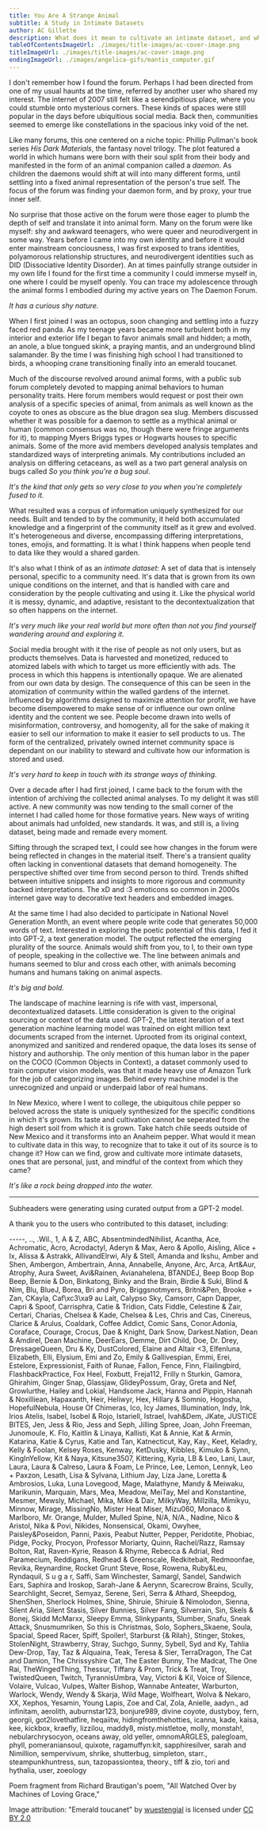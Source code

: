 ```yaml
---
title: You Are A Strange Animal
subtitle: A Study in Intimate Datasets
author: AC Gillette
description: What does it mean to cultivate an intimate dataset, and where can they be found? An exploration into the poetics, ethics, and value of intimate data.
tableOfContentsImageUrl: ./images/title-images/ac-cover-image.png
titleImageUrl: ./images/title-images/ac-cover-image.png
endingImageUrl: ./images/angelica-gifs/mantis_computer.gif
---
```


I don't remember how I found the forum. Perhaps I had been directed from one of my usual haunts at the time, referred by another user who shared my interest. The internet of 2007 still felt like a serendipitious place, where you could stumble onto mysterious corners. These kinds of spaces were still popular in the days before ubiquitious social media. Back then, communities seemed to emerge like constellations in the spacious inky void of the net.

Like many forums, this one centered on a niche topic: Phillip Pullman's book series _His Dark Materials_, the fantasy novel trilogy. The plot featured a world in which humans were born with their soul split from their body and manifested in the form of an animal companion called a _daemon_. As children the daemons would shift at will into many different forms, until settling into a fixed animal representation of the person's true self. The focus of the forum was finding your daemon form, and by proxy, your true inner self.

No surprise that those active on the forum were those eager to plumb the depth of self and translate it into animal form. Many on the forum were like myself: shy and awkward teenagers, who were queer and neurodivergent in some way. Years before I came into my own identity and before it would enter mainstream conciousness, I was first exposed to trans identities, polyamorous relationship structures, and neurodivergent identities such as DID (Dissociative Identity Disorder). An at times painfully strange outsider in my own life I found for the first time a community I could immerse myself in, one where I could be myself openly. You can trace my adolescence through the animal forms I embodied during my active years on The Daemon Forum.

_It has a curious shy nature._

When I first joined I was an octopus, soon changing and settling into a fuzzy faced red panda. As my teenage years became more turbulent both in my interior and exterior life I began to favor animals small and hidden; a moth, an anole, a blue tongued skink, a praying mantis, and an underground blind salamander. By the time I was finishing high school I had transitioned to birds, a whooping crane transitioning finally into an emerald toucanet.

Much of the discourse revolved around animal forms, with a public sub forum completely devoted to mapping animal behaviors to human personality traits. Here forum members would request or post their own analysis of a specific species of animal, from animals as well known as the coyote to ones as obscure as the blue dragon sea slug. Members discussed whether it was possible for a daemon to settle as a mythical animal or human (common consensus was no, though there were fringe arguments for it), to mapping Myers Briggs types or Hogwarts houses to specific animals. Some of the more avid members developed analysis templates and standardized ways of interpreting animals. My contributions included an analysis on differing cetaceans, as well as a two part general analysis on bugs called _So you think you're a bug soul_.

_It's the kind that only gets so very close to you when you're completely fused to it._

What resulted was a corpus of information uniquely synthesized for our needs. Built and tended to by the community, it held both accumulated knowledge and a fingerprint of the community itself as it grew and evolved. It's heterogeneous and diverse, encompassing differing interpretations, tones, emojis, and formatting. It is what I think happens when people tend to data like they would a shared garden.

It's also what I think of as an _intimate dataset_: A set of data that is intensely personal, specific to a community need. It's data that is grown from its own unique conditions on the internet, and that is handled with care and consideration by the people cultivating and using it. Like the physical world it is messy, dynamic, and adaptive, resistant to the decontextualization that so often happens on the internet.

_It's very much like your real world but more often than not you find yourself wandering around and exploring it._

Social media brought with it the rise of people as not only users, but as products themselves. Data is harvested and monetized, reduced to atomized labels with which to target us more efficiently with ads. The process in which this happens is intentionally opaque. We are alienated from our own data by design. The consequence of this can be seen in the atomization of community within the walled gardens of the internet. Influenced by algorithms designed to maximize attention for profit, we have become disempowered to make sense of or influence our own online identity and the content we see. People become drawn into wells of misinformation, controversy, and homogenity, all for the sake of making it easier to sell our information to make it easier to sell products to us. The form of the centralized, privately owned internet community space is dependant on our inability to steward and cultivate how our information is stored and used.

_It's very hard to keep in touch with its strange ways of thinking._

Over a decade after I had first joined, I came back to the forum with the intention of archiving the collected animal analyses. To my delight it was still active. A new community was now tending to the small corner of the internet I had called home for those formative years. New ways of writing about animals had unfolded, new standards. It was, and still is, a living dataset, being made and remade every moment.

Sifting through the scraped text, I could see how changes in the forum were being reflected in changes in the material itself. There's a transient quality often lacking in conventional datasets that demand homogeneity. The perspective shifted over time from second person to third. Trends shifted between intuitive snippets and insights to more rigorous and community backed interpretations. The xD and :3 emoticons so common in 2000s internet gave way to decorative text headers and embedded images.

At the same time I had also decided to participate in National Novel Generation Month, an event where people write code that generates 50,000 words of text. Interested in exploring the poetic potential of this data, I fed it into GPT-2, a text generation model. The output reflected the emerging plurality of the source. Animals would shift from you, to I, to their own type of people, speaking in the collective we. The line between animals and humans seemed to blur and cross each other, with animals becoming humans and humans taking on animal aspects.

_It's big and bold._

The landscape of machine learning is rife with vast, impersonal, decontextualized datasets. Little consideration is given to the original sourcing or context of the data used. GPT-2, the latest iteration of a text generation machine learning model was trained on eight million text documents scraped from the internet. Uprooted from its original context, anonymized and sanitized and rendered opaque, the data loses its sense of history and authorship. The only mention of this human labor in the paper on the COCO (Common Objects in Context), a dataset commonly used to train computer vision models, was that it made heavy use of Amazon Turk for the job of categorizing images. Behind every machine model is the unrecognized and unpaid or underpaid labor of real humans.

In New Mexico, where I went to college, the ubiquitous chile pepper so beloved across the state is uniquely synthesized for the specific conditions in which it's grown. Its taste and cultivation cannot be seperated from the high desert soil from which it is grown. Take hatch chile seeds outside of New Mexico and it transforms into an Anaheim pepper. What would it mean to cultivate data in this way, to recognize that to take it out of its source is to change it? How can we find, grow and cultivate more intimate datasets, ones that are personal, just, and mindful of the context from which they came?

_It's like a rock being dropped into the water._

---

Subheaders were generating using curated output from a GPT-2 model.

A thank you to the users who contributed to this dataset, including:

-----, .., .Wil., 1, A & Z, ABC, AbsentmindedNihilist, Acantha, Ace, Achromatic, Acro, Acrodactyl, Aderyn & Max, Aero & Apollo, Aisling, Alice + Ix, Alissa & Astrakk, AllivandElrwi, Aly & Stell, Amanda and Ikshu, Amber and Shen, Ambergon, Ambertrain, Anna, Annabelle, Anyone, Arc, Arca, Art&Aur, Atrophy, Aura Sweet, Avi&Rainen, Avianahelena, BTANDEJ, Beep Boop Bop Beep, Bernie & Don, Binkatong, Binky and the Brain, Birdie & Suki, Blind & Nim, Blu, BlueJ, Borea, Bri and Pyro, Briggsnotmyers, Britni&Pen, Brooke + Zan, CKayla, Caf\xc3\xa9 au Lait, Calypso Sky, Camsorr, Capn Dapper, Capri & Spoof, Carrisphra, Catie & Tridion, Cats Fiddle, Celestine & Zair, Certari, Charias, Chelsea & Kade, Chelsea & Les, Chris and Cas, Cinereus, Clarice & Arulus, Coaldark, Coffee Addict, Comic Sans, Conor.Adonia, Coraface, Courage, Crocus, Dae & Knight, Dark Snow, Darkest.Nation, Dean & Amdirel, Dean Machine, DeerEars, Demme, Dirt Child, Doe, Dr. Drey, DressageQueen, Dru & Ky, DustColored, Elaine and Altair <3, Elfenluna, Elizabeth, Elli, Elysium, Emi and Zo, Emily & Gallivespian, Emmi, Erei, Estelore, Expressionist, Faith of Runae, Fallon, Fence, Finn, Flailingbird, FlashbackPractice, Fox Heel, Foxbutt, Freja112, Frilly n Sturkin, Gamora, Ghirahim, Ginger Snap, Glassjaw, GlideyPossum, Gray, Greta and Nef, Growlurthe, Hailey and Lokial, Handsome Jack, Hanna and Pippin, Hannah & Noxilliean, Hapaxanth, Heir, Heliwyr, Hex, Hillary & Somnio, Hogosha, HopefulNebula, House Of Chimeras, Ico, Icy James, Illumination, Indy, Ink, Irios Atelis, Isabel, Isobel & Rojo, Istariell, Istrael, Ivah&Dem, JKate, JUSTICE BITES, Jen, Jess & Rio, Jess and Seph, Jilling Spree, Joan, John Freeman, Junomoule, K. Flo, Kaitlin & Linaya, Kallisti, Kat & Annie, Kat & Armin, Katarina, Katie & Cyrus, Katie and Tan, Katnecticut, Kay, Kay., Keet, Keladry, Kelly & Foolan, Kelsey Roses, Kenway, KetDusky, Kibbles, Kimuko & Synn, KingInYellow, Kit & Naya, Kitsune3507, Kittering, Kyria, LB & Leo, Lani, Laur, Laura, Laura &
Calreso, Laura & Foam, Le Prince, Lee, Lemon, Lennyk, Leo + Paxzon, Lesath, Lisa & Sylvana, Lithium Jay, Liza Jane, Loretta & Ambrosios, Luka, Luna Lovegood, Mage, Malathyne, Mandy & Meiwaku, Marikunin, Marquain, Mars, Mea, Meadow, MeiTay, Mel and Konstantine, Mesmer, Mewsly, Michael, Mika, Mike & Dair, MilkyWay, Millzilla, Mimikyu, Minnow, Mirage, MissingNo, Mister Heat Miser, Mizu060, Monaco & Marlboro, Mr. Orange, Mulder, Mulled Spine, N/A, N/A., Nadine, Nico & Aristol, Nika & Povi, Nikides, Nonsensical, Okami, Owyhee, Paisley&Poseidon, Panni, Paxis, Peabut Nutter, Pepper, Peridotite, Phobiac, Pidge, Pocky, Procyon, Professor Moriarty, Quinn, Rachel/Razz, Ramsay Bolton, Rat, Raven-Kyrie, Reason & Rhyme, Rebecca & Adrial, Red Paramecium, Reddigans, Redhead & Greenscale, Redkitebait, Redmoonfae, Revika, Reynardine, Rocket Grunt Steve, Rose, Rowena, Ruby&Leu, Ryndaquil, S u g a r, Saffi, Sam Winchester, Samargl, Sandel, Sandwich Ears, Saphira and Iroskop, Sarah-Jane & Aerynn, Scarecrow Brains, Scully, Searchlight, Secret, Semyaz, Serene, Seri, Serra & Athard, Sheepdog, ShenShen, Sherlock Holmes, Shine, Shiruie, Shiruie & Nimolodon, Sienna, Silent Aria, Silent Stasis, Silver Bunnies, Silver Fang, Silverrain, Sin, Skels & Bonej, Skidd McMarxx, Sleepy Emma, Slinkypants, Slumber, Snafu, Sneak Attack, Snusmumriken, So this is Christmas, Solo, Sophers_Skaene, Soula, Spacial, Speed Racer, Spiff, Spoiler!, Starburst {& Rilah}, Stinger, Stokes, StolenNight, Strawberry, Stray, Suchgo, Sunny, Sybell, Syd and Ky, Tahlia Dew-Drop, Tay, Taz & Alquaina, Teak, Teresa & Sier, TerraDragon, The Cat and Damion, The Chrissyshire Cat, The Easter Bunny, The Madcat, The One Rai, TheWingedThing, Thessur, Tiffany & Prom, Trick & Treat, Troy, TwistedQueen, Twitch, TyrannisUmbra, Vay, Victori & Kil, Voice of Silence, Volaire, Vulcao, Vulpes, Walter Bishop, Wannabe Anteater, Warburton, Warlock, Wendy, Wendy & Skarja, Wild Mage, Wolfheart, Wolva & Nekaro, XX, Xephos, Yesamin, Young Lapis, Zoe and Cal, Zola, Anielle, aadyn., ad infinitam, aerolith, auburnstar123, bonjure989, divine coyote, dustyboy, fern, georgii, got2lovethatfire, heqaiitw, hidingfromthehotties, icanna, kade, kaisa, kee, kickbox, kraefly, lizzilou, maddy8, misty.mistletoe, molly, monstah!, nebularchrysocyon, oceans away, old yeller, omnomARGLES, palegloam, phyll, pomeraniansoul, quixote, ragamuffyn:kit, sapphiresilver, sarah and Nimillion, sempervivum, shrike, shutterbug, simpleton, starr., steampunkhuntress, sun, tazopassiontea, theory., tiff & zio, tori and hythalia, user, zoeology

Poem fragment from Richard Brautigan's poem, "All Watched Over by Machines of Loving Grace,"

Image attribution: "Emerald toucanet" by [wuestengial](https://www.flickr.com/photos/30478819@N08) is licensed under [CC BY 2.0](https://creativecommons.org/licenses/by/2.0/?ref=ccsearch&atype=html)
